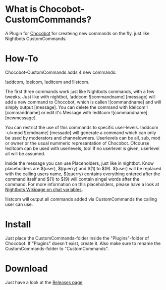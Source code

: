 # What is Chocobot-CustomCommands?

A Plugin for [Chocobot](https://github.com/Gotos/Chocobot) for createing new commands on the fly, just like Nightbots CustomCommands.

# How-To

Chocobot-CustomCommands adds 4 new commands:

!addcom, !delcom, !editcom and !listcom.

The first three commands work just like Nightbots commands, with a few tweeks. Just like with nightbot, !addcom ![commandname] [message] will add a new command to Chocobot, which is callen ![commandname] and will simply output [message]. You can delete the command with !delcom ![commandname] or edit it's Message with !editcom ![commandname] [newmessage].

You can restrict the use of this commands to specific user-levels. !addcom -ul=mod ![cmdname] [messade] will generate a command which can only be used by moderators and channelowners. Userlevels can be all, sub, mod or owner or the usual nummeric represantation of Chocobot. Ofcourse !editcom can be used with userlevels, too! If no userlevel is given, userlevel all will be assumed.

Inside the message you can use Placeholders, just like in nightbot. Know placeholders are $(user), $(querry) and $(1) to $(9). $(user) will be replaced with the calling users name, $(querry) contains everything entered after the command itself and $(1) to $(9) will contain singel words after the command. For more information on this placeholders, please have a look at [Nightbots Wikipage on chat variables](http://wiki.nightbot.tv/chat:variables).

!listcom will output all commands added via CustomCommands the calling user can use.

# Install

Just place the CustomCommands-folder inside the "Plugins"-folder of Chocobot. If "Plugins" doesn't exist, create it. Also make sure to rename the CustomCommands-folder to "CustomCommands".

# Download

Just have a look at the [Releases page](https://github.com/Gotos/Chocobot-CustomCommands/releases)
